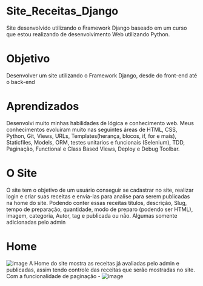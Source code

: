 # Site_Receitas_Django
Site desenvolvido utilizando o Framework Django baseado em um curso que estou realizando de desenvolvimento Web utilizando Python.

# Objetivo
Desenvolver um site utilizando o Framework Django, desde do front-end até o back-end

# Aprendizados
Desenvolvi muito minhas habilidades de lógica e conhecimento web. Meus conhecimentos evoluiram muito nas seguintes áreas de HTML, CSS, Python, Git, Views, URLs, Templates(herança, blocos, if, for e mais), Staticfiles, Models, ORM, testes unitarios e funcionais (Selenium), TDD, Paginação, Functional e Class Based Views, Deploy e Debug Toolbar.

# O Site
O site tem o objetivo de um usuário conseguir se cadastrar no site, realizar login e criar suas receitas e envia-las para analise para serem publicadas na home do site. Podendo conter essas receitas titulos, descrição, Slug, tempo de preparação, quantidade, modo de preparo (podendo ser HTML), imagem, categoria, Autor, tag e publicada ou não. Algumas somente adicionadas pelo admin

# Home 
![image](https://user-images.githubusercontent.com/94979678/211163475-d6628e81-771c-48d4-b5f0-f15a75919900.png)
A Home do site mostra as receitas já avaliadas pelo admin e publicadas, assim tendo controle das receitas que serão mostradas no site. Com a funcionalidade de paginação - ![image](https://user-images.githubusercontent.com/94979678/211163509-2847e6a6-1793-4604-99d0-e2a6e5949f25.png) 

